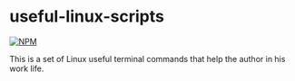 # useful-linux-scripts

[![NPM](https://img.shields.io/npm/l/react)](https://github.com/fernando-romulo-silva/useful-linux-scripts/LICENSE) 

This is a set of Linux useful terminal commands that help the author in his work life. 
